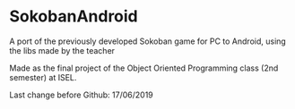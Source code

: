 # SokobanAndroid
 A port of the previously developed Sokoban game for PC to Android, using the libs made by the teacher

 Made as the final project of the Object Oriented Programming class (2nd semester) at ISEL.
 
 Last change before Github: 17/06/2019
